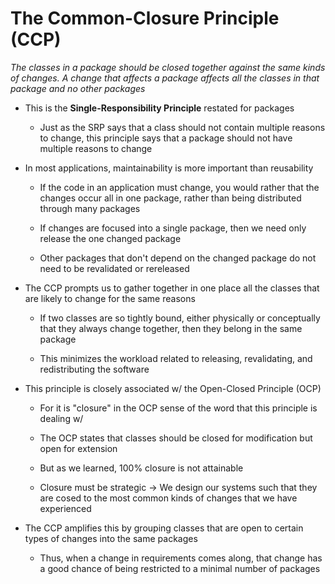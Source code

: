 # The Common-Closure Principle (CCP)

*The classes in a package should be closed together against the same kinds of changes. A change that affects a package affects all the classes in that package and no other packages*

* This is the **Single-Responsibility Principle** restated for packages

    * Just as the SRP says that a class should not contain multiple reasons to change, this principle says that a package should not have multiple reasons to change

* In most applications, maintainability is more important than reusability

    * If the code in an application must change, you would rather that the changes occur all in one package, rather than being distributed through many packages

    * If changes are focused into a single package, then we need only release the one changed package

    * Other packages that don't depend on the changed package do not need to be revalidated or rereleased

* The CCP prompts us to gather together in one place all the classes that are likely to change for the same reasons

    * If two classes are so tightly bound, either physically or conceptually that they always change together, then they belong in the same package

    * This minimizes the workload related to releasing, revalidating, and redistributing the software

* This principle is closely associated w/ the Open-Closed Principle (OCP)

    * For it is "closure" in the OCP sense of the word that this principle is dealing w/

    * The OCP states that classes should be closed for modification but open for extension

    * But as we learned, 100% closure is not attainable

    * Closure must be strategic → We design our systems such that they are cosed to the most common kinds of changes that we have experienced

* The CCP amplifies this by grouping classes that are open to certain types of changes into the same packages

    * Thus, when a change in requirements comes along, that change has a good chance of being restricted to a minimal number of packages
